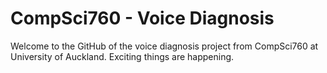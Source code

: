 # CompSci760 - Voice Diagnosis
Welcome to the GitHub of the voice diagnosis project from 
CompSci760 at University of Auckland. Exciting things are happening.